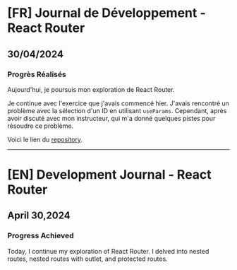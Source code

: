 # [FR] Journal de Développement -React Router

## 30/04/2024

### Progrès Réalisés

Aujourd'hui, je poursuis mon exploration de React Router.

Je continue avec l'exercice que j'avais commencé hier. J'avais rencontré un problème avec la sélection d'un ID en utilisant `useParams`. Cependant, après avoir discuté avec mon instructeur, qui m'a donné quelques pistes pour résoudre ce problème.

Voici le lien du [repository](https://github.com/Paul-Uchenna/Checkpoints/tree/main/chechpoint%20React%20JS/checkpoint5-react%20Movie%20App%202).

---

# [EN] Development Journal - React Router

## April 30,2024

### Progress Achieved

Today, I continue my exploration of React Router. I delved into nested routes, nested routes with outlet, and protected routes.
